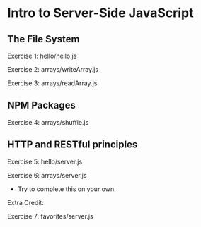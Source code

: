 # Intro to Server-Side JavaScript

## The File System

Exercise 1: hello/hello.js

Exercise 2: arrays/writeArray.js

Exercise 3: arrays/readArray.js

## NPM Packages

Exercise 4: arrays/shuffle.js

## HTTP and RESTful principles

Exercise 5: hello/server.js

Exercise 6: arrays/server.js
* Try to complete this on your own.

Extra Credit:

Exercise 7: favorites/server.js

